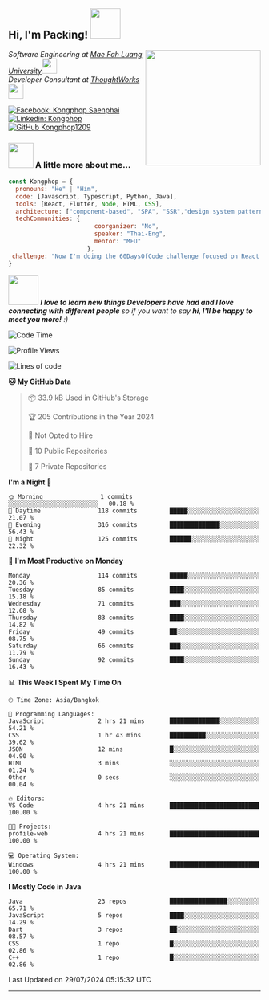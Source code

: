<h2> Hi, I'm Packing! <img src="https://media.giphy.com/media/mGcNjsfWAjY5AEZNw6/giphy.gif" width="60"></h2>
<img align='right' src="https://media.giphy.com/media/ieyl9zmCjO4b4t6qoY/giphy.gif" width="230">
<p><em>Software Engineering at <a href="http://www.unb.br">Mae Fah Luang University</a><img src="https://media.giphy.com/media/fYSnHlufseco8Fh93Z/giphy.gif" width="30"></br>Developer Consultant at <a href="https://www.thoughtworks.com">ThoughtWorks</a><img src="https://media.giphy.com/media/WUlplcMpOCEmTGBtBW/giphy.gif" width="30"> 
</em></p>

[![Facebook: Kongphop Saenphai](https://img.shields.io/badge/-Kongphop%20Saenphai-1877F2?style=flat-square&logo=facebook&logoColor=white&link=https://www.facebook.com/profile.php?id=100009078336515)](https://www.facebook.com/profile.php?id=100009078336515)
[![Linkedin: Kongphop](https://img.shields.io/badge/-Kongphop-blue?style=flat-square&logo=Linkedin&logoColor=white&link=https://www.linkedin.com/in/kongphop-saenphai-34a557288/)](https://www.linkedin.com/in/kongphop-saenphai-34a557288/)
[![GitHub Kongphop1209](https://img.shields.io/github/followers/Kongphop1209?label=follow&style=social)](https://github.com/kongphop1209)


### <img src="https://media.giphy.com/media/VgCDAzcKvsR6OM0uWg/giphy.gif" width="50"> A little more about me...  

```javascript
const Kongphop = {
  pronouns: "He" | "Him",
  code: [Javascript, Typescript, Python, Java],
  tools: [React, Flutter, Node, HTML, CSS],
  architecture: ["component-based", "SPA", "SSR","design system pattern"],
  techCommunities: {
                        coorganizer: "No",
                        speaker: "Thai-Eng",
                        mentor: "MFU"
                      },
 challenge: "Now I'm doing the 60DaysOfCode challenge focused on React and Mobile App"
}
```

<img src="https://media.giphy.com/media/LnQjpWaON8nhr21vNW/giphy.gif" width="60"> <em><b>I love to learn new things Developers have had and I love connecting with different people</b> so if you want to say <b>hi, I'll be happy to meet you more!</b> :)</em>

<!--START_SECTION:waka-->
![Code Time](http://img.shields.io/badge/Code%20Time-52%20hrs%2040%20mins-blue)

![Profile Views](http://img.shields.io/badge/Profile%20Views-0-blue)

![Lines of code](https://img.shields.io/badge/From%20Hello%20World%20I%27ve%20Written-6.7%20million%20lines%20of%20code-blue)

**🐱 My GitHub Data** 

> 📦 33.9 kB Used in GitHub's Storage 
 > 
> 🏆 205 Contributions in the Year 2024
 > 
> 🚫 Not Opted to Hire
 > 
> 📜 10 Public Repositories 
 > 
> 🔑 7 Private Repositories 
 > 
**I'm a Night 🦉** 

```text
🌞 Morning                1 commits           ░░░░░░░░░░░░░░░░░░░░░░░░░   00.18 % 
🌆 Daytime                118 commits         █████░░░░░░░░░░░░░░░░░░░░   21.07 % 
🌃 Evening                316 commits         ██████████████░░░░░░░░░░░   56.43 % 
🌙 Night                  125 commits         ██████░░░░░░░░░░░░░░░░░░░   22.32 % 
```
📅 **I'm Most Productive on Monday** 

```text
Monday                   114 commits         █████░░░░░░░░░░░░░░░░░░░░   20.36 % 
Tuesday                  85 commits          ████░░░░░░░░░░░░░░░░░░░░░   15.18 % 
Wednesday                71 commits          ███░░░░░░░░░░░░░░░░░░░░░░   12.68 % 
Thursday                 83 commits          ████░░░░░░░░░░░░░░░░░░░░░   14.82 % 
Friday                   49 commits          ██░░░░░░░░░░░░░░░░░░░░░░░   08.75 % 
Saturday                 66 commits          ███░░░░░░░░░░░░░░░░░░░░░░   11.79 % 
Sunday                   92 commits          ████░░░░░░░░░░░░░░░░░░░░░   16.43 % 
```


📊 **This Week I Spent My Time On** 

```text
🕑︎ Time Zone: Asia/Bangkok

💬 Programming Languages: 
JavaScript               2 hrs 21 mins       ██████████████░░░░░░░░░░░   54.21 % 
CSS                      1 hr 43 mins        ██████████░░░░░░░░░░░░░░░   39.62 % 
JSON                     12 mins             █░░░░░░░░░░░░░░░░░░░░░░░░   04.90 % 
HTML                     3 mins              ░░░░░░░░░░░░░░░░░░░░░░░░░   01.24 % 
Other                    0 secs              ░░░░░░░░░░░░░░░░░░░░░░░░░   00.04 % 

🔥 Editors: 
VS Code                  4 hrs 21 mins       █████████████████████████   100.00 % 

🐱‍💻 Projects: 
profile-web              4 hrs 21 mins       █████████████████████████   100.00 % 

💻 Operating System: 
Windows                  4 hrs 21 mins       █████████████████████████   100.00 % 
```

**I Mostly Code in Java** 

```text
Java                     23 repos            ████████████████░░░░░░░░░   65.71 % 
JavaScript               5 repos             ████░░░░░░░░░░░░░░░░░░░░░   14.29 % 
Dart                     3 repos             ██░░░░░░░░░░░░░░░░░░░░░░░   08.57 % 
CSS                      1 repo              █░░░░░░░░░░░░░░░░░░░░░░░░   02.86 % 
C++                      1 repo              █░░░░░░░░░░░░░░░░░░░░░░░░   02.86 % 
```




 Last Updated on 29/07/2024 05:15:32 UTC
<!--END_SECTION:waka-->


---


